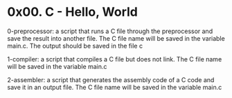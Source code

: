 # 0x00. C - Hello, World

0-preprocessor: a script that runs a C file through the preprocessor and save the result into another file. The C file name will be saved in the variable main.c. The output should be saved in the file c

1-compiler: a script that compiles a C file but does not link. The C file name will be saved in the variable main.c

2-assembler: a script that generates the assembly code of a C code and save it in an output file. The C file name will be saved in the variable main.c

